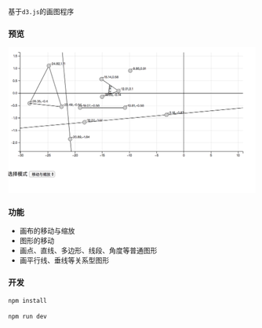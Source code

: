 
基于`d3.js`的画图程序



### 预览
![preview](./img/preview.png)

### 功能

- 画布的移动与缩放
- 图形的移动
- 画点、直线、多边形、线段、角度等普通图形
- 画平行线、垂线等关系型图形


### 开发
```
npm install

npm run dev

```